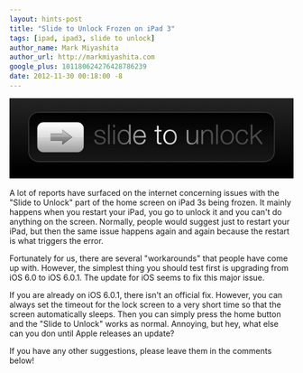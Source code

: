 ```yaml
---
layout: hints-post
title: "Slide to Unlock Frozen on iPad 3"
tags: [ipad, ipad3, slide to unlock]
author_name: Mark Miyashita
author_url: http://markmiyashita.com
google_plus: 101180624276428786239
date: 2012-11-30 00:18:00 -8
---
```


<img class="clear blog-image-full-border" src="/images/slidetounlock.png" title="Slide to Unlock">

A lot of reports have surfaced on the internet concerning issues with the "Slide to Unlock" part of the home screen on iPad 3s being frozen. It mainly happens when you restart your iPad, you go to unlock it and you can't do anything on the screen. Normally, people would suggest just to restart your iPad, but then the same issue happens again and again because the restart is what triggers the error. 

Fortunately for us, there are several "workarounds" that people have come up with. However, the simplest thing you should test first is upgrading from iOS 6.0 to iOS 6.0.1. The update for iOS seems to fix this major issue. 

If you are already on iOS 6.0.1, there isn't an official fix. However, you can always set the timeout for the lock screen to a very short time so that the screen automatically sleeps. Then you can simply press the home button and the "Slide to Unlock" works as normal. Annoying, but hey, what else can you don until Apple releases an update?

If you have any other suggestions, please leave them in the comments below!
